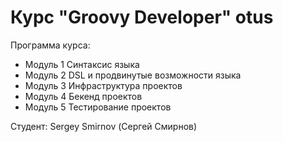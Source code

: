 # Курс "Groovy Developer" otus

Программа курса:
- Модуль 1 Синтаксис языка
- Модуль 2 DSL и продвинутые возможности языка
- Модуль 3 Инфраструктура проектов
- Модуль 4 Бекенд проектов
- Модуль 5 Тестирование проектов

Студент:
Sergey Smirnov (Сергей Смирнов)